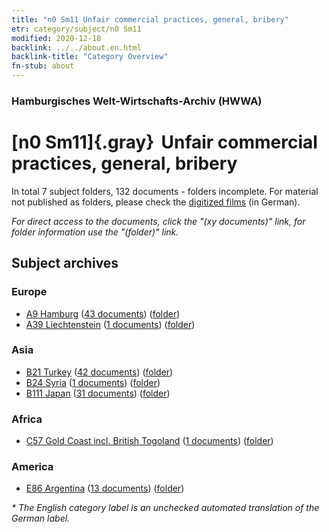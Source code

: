 ```yaml
---
title: "n0 Sm11 Unfair commercial practices, general, bribery"
etr: category/subject/n0 Sm11
modified: 2020-12-18
backlink: ../../about.en.html
backlink-title: "Category Overview"
fn-stub: about
---
```


### Hamburgisches Welt-Wirtschafts-Archiv (HWWA)
# [n0 Sm11]{.gray}&#8201; Unfair commercial practices, general, bribery&#160; 





In total 7 subject folders, 132 documents - folders incomplete.
For material not published as folders, please check the [digitized films](/film/h1_sh) (in German).

_For direct access to the documents, click the "(xy documents)" link, for folder information use the "(folder)" link._

## Subject archives



### Europe

- [A9 Hamburg](../../../geo/about.en.html#A9) (<a href="https://dfg-viewer.de/show/?tx_dlf[id]=https://pm20.zbw.eu/mets/sh/1409xx/140905/1457xx/145794/public.mets.en.xml" target="_blank">43 documents</a>) ([folder](http://purl.org/pressemappe20/folder/sh/140905,145794))
- [A39 Liechtenstein](../../../geo/about.en.html#A39) (<a href="https://dfg-viewer.de/show/?tx_dlf[id]=https://pm20.zbw.eu/mets/sh/1410xx/141016/1457xx/145794/public.mets.en.xml" target="_blank">1 documents</a>) ([folder](http://purl.org/pressemappe20/folder/sh/141016,145794))

### Asia

- [B21 Turkey](../../../geo/about.en.html#B21) (<a href="https://dfg-viewer.de/show/?tx_dlf[id]=https://pm20.zbw.eu/mets/sh/1411xx/141111/1457xx/145794/public.mets.en.xml" target="_blank">42 documents</a>) ([folder](http://purl.org/pressemappe20/folder/sh/141111,145794))
- [B24 Syria](../../../geo/about.en.html#B24) (<a href="https://dfg-viewer.de/show/?tx_dlf[id]=https://pm20.zbw.eu/mets/sh/1411xx/141114/1457xx/145794/public.mets.en.xml" target="_blank">1 documents</a>) ([folder](http://purl.org/pressemappe20/folder/sh/141114,145794))
- [B111 Japan](../../../geo/about.en.html#B111) (<a href="https://dfg-viewer.de/show/?tx_dlf[id]=https://pm20.zbw.eu/mets/sh/1412xx/141272/1457xx/145794/public.mets.en.xml" target="_blank">31 documents</a>) ([folder](http://purl.org/pressemappe20/folder/sh/141272,145794))

### Africa

- [C57 Gold Coast incl. British Togoland](../../../geo/about.en.html#C57) (<a href="https://dfg-viewer.de/show/?tx_dlf[id]=https://pm20.zbw.eu/mets/sh/1414xx/141406/1457xx/145794/public.mets.en.xml" target="_blank">1 documents</a>) ([folder](http://purl.org/pressemappe20/folder/sh/141406,145794))

### America

- [E86 Argentina](../../../geo/about.en.html#E86) (<a href="https://dfg-viewer.de/show/?tx_dlf[id]=https://pm20.zbw.eu/mets/sh/1416xx/141692/1457xx/145794/public.mets.en.xml" target="_blank">13 documents</a>) ([folder](http://purl.org/pressemappe20/folder/sh/141692,145794))


_* The English category label is an unchecked automated translation of the German label._

